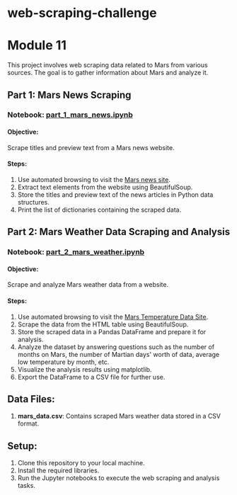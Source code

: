 # web-scraping-challenge

# Module 11

This project involves web scraping data related to Mars from various sources. The goal is to gather information about Mars and analyze it.

## Part 1: Mars News Scraping

### Notebook: [part_1_mars_news.ipynb](https://github.com/myhre062/web-scraping-challenge/blob/main/Mars/part_1_mars_news.ipynb)

#### Objective:
Scrape titles and preview text from a Mars news website.

#### Steps:
1. Use automated browsing to visit the [Mars news site](https://static.bc-edx.com/data/web/mars_news/index.html).
2. Extract text elements from the website using BeautifulSoup.
3. Store the titles and preview text of the news articles in Python data structures.
4. Print the list of dictionaries containing the scraped data.

## Part 2: Mars Weather Data Scraping and Analysis

### Notebook: [part_2_mars_weather.ipynb](https://github.com/myhre062/web-scraping-challenge/blob/main/Mars/part_2_mars_weather.ipynb)

#### Objective:
Scrape and analyze Mars weather data from a website.

#### Steps:
1. Use automated browsing to visit the [Mars Temperature Data Site](https://static.bc-edx.com/data/web/mars_facts/temperature.html).
2. Scrape the data from the HTML table using BeautifulSoup.
3. Store the scraped data in a Pandas DataFrame and prepare it for analysis.
4. Analyze the dataset by answering questions such as the number of months on Mars, the number of Martian days' worth of data, average low temperature by month, etc.
5. Visualize the analysis results using matplotlib.
6. Export the DataFrame to a CSV file for further use.

## Data Files:

1. **mars_data.csv**: Contains scraped Mars weather data stored in a CSV format.

## Setup:

1. Clone this repository to your local machine.
2. Install the required libraries.
3. Run the Jupyter notebooks to execute the web scraping and analysis tasks.

